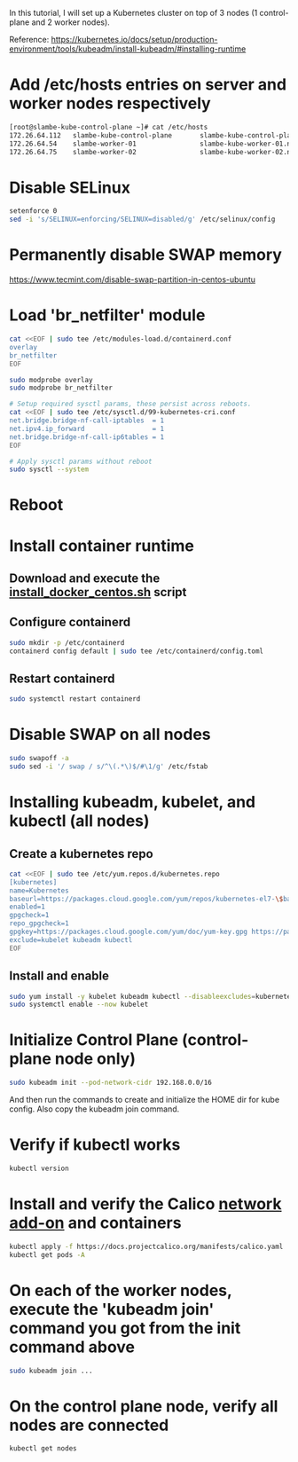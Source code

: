 In this tutorial, I will set up a Kubernetes cluster on top of 3 nodes (1 control-plane and 2 worker nodes).

Reference:
https://kubernetes.io/docs/setup/production-environment/tools/kubeadm/install-kubeadm/#installing-runtime

# Add /etc/hosts entries on server and worker nodes respectively

```bash
[root@slambe-kube-control-plane ~]# cat /etc/hosts
172.26.64.112   slambe-kube-control-plane       slambe-kube-control-plane.novalocal     server-node	snode
172.26.64.54    slambe-worker-01                slambe-kube-worker-01.novalocal         worker-node-1	w1
172.26.64.75    slambe-worker-02                slambe-kube-worker-02.novalocal         worker-node-2	w2
```

# Disable SELinux
```bash
setenforce 0
sed -i 's/SELINUX=enforcing/SELINUX=disabled/g' /etc/selinux/config
```

# Permanently disable SWAP memory
https://www.tecmint.com/disable-swap-partition-in-centos-ubuntu

# Load 'br_netfilter' module
```bash
cat <<EOF | sudo tee /etc/modules-load.d/containerd.conf
overlay
br_netfilter
EOF

sudo modprobe overlay
sudo modprobe br_netfilter

# Setup required sysctl params, these persist across reboots.
cat <<EOF | sudo tee /etc/sysctl.d/99-kubernetes-cri.conf
net.bridge.bridge-nf-call-iptables  = 1
net.ipv4.ip_forward                 = 1
net.bridge.bridge-nf-call-ip6tables = 1
EOF

# Apply sysctl params without reboot
sudo sysctl --system
```

# Reboot

# Install container runtime

## Download and execute the [install_docker_centos.sh](https://gitlab.com/saurabhlambe/scripts/-/blob/master/install_docker_centos.sh) script

## Configure containerd
```bash
sudo mkdir -p /etc/containerd
containerd config default | sudo tee /etc/containerd/config.toml
```

## Restart containerd
```bash
sudo systemctl restart containerd
```

# Disable SWAP on all nodes
```bash
sudo swapoff -a
sudo sed -i '/ swap / s/^\(.*\)$/#\1/g' /etc/fstab
```

# Installing kubeadm, kubelet, and kubectl (all nodes)

## Create a kubernetes repo
```bash
cat <<EOF | sudo tee /etc/yum.repos.d/kubernetes.repo
[kubernetes]
name=Kubernetes
baseurl=https://packages.cloud.google.com/yum/repos/kubernetes-el7-\$basearch
enabled=1
gpgcheck=1
repo_gpgcheck=1
gpgkey=https://packages.cloud.google.com/yum/doc/yum-key.gpg https://packages.cloud.google.com/yum/doc/rpm-package-key.gpg
exclude=kubelet kubeadm kubectl
EOF
```

## Install and enable
```bash
sudo yum install -y kubelet kubeadm kubectl --disableexcludes=kubernetes
sudo systemctl enable --now kubelet
```

# Initialize Control Plane (control-plane node only)
```bash
sudo kubeadm init --pod-network-cidr 192.168.0.0/16
```
And then run the commands to create and initialize the HOME dir for kube config. Also copy the kubeadm join command.

# Verify if kubectl works
```bash
kubectl version
```

# Install and verify the Calico [network add-on](https://kubernetes.io/docs/setup/production-environment/tools/kubeadm/create-cluster-kubeadm/#pod-network) and containers
```bash
kubectl apply -f https://docs.projectcalico.org/manifests/calico.yaml
kubectl get pods -A
```

# On each of the worker nodes, execute the 'kubeadm join' command you got from the init command above
```bash
sudo kubeadm join ...
```

# On the control plane node, verify all nodes are connected
```bash
kubectl get nodes
```
